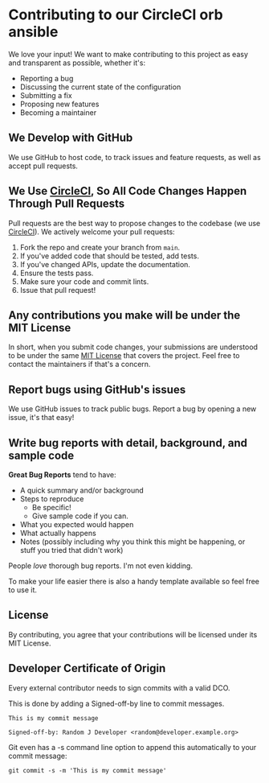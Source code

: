 # Contributing to our CircleCI orb ansible
We love your input! We want to make contributing to this project as easy and transparent as possible, whether it's:

- Reporting a bug
- Discussing the current state of the configuration
- Submitting a fix
- Proposing new features
- Becoming a maintainer

## We Develop with GitHub
We use GitHub to host code, to track issues and feature requests, as well as accept pull requests.

## We Use [CircleCI](https://circleci.com/product/), So All Code Changes Happen Through Pull Requests
Pull requests are the best way to propose changes to the codebase (we use [CircleCI](https://circleci.com/product/)). We actively welcome your pull requests:

1. Fork the repo and create your branch from `main`.
2. If you've added code that should be tested, add tests.
3. If you've changed APIs, update the documentation.
4. Ensure the tests pass.
5. Make sure your code and commit lints.
6. Issue that pull request!

## Any contributions you make will be under the MIT License
In short, when you submit code changes, your submissions are understood to be under the same [MIT License](https://opensource.org/licenses/MIT) that covers the project. Feel free to contact the maintainers if that's a concern.

## Report bugs using GitHub's issues
We use GitHub issues to track public bugs. Report a bug by opening a new issue, it's that easy!

## Write bug reports with detail, background, and sample code

**Great Bug Reports** tend to have:

- A quick summary and/or background
- Steps to reproduce
    - Be specific!
    - Give sample code if you can.
- What you expected would happen
- What actually happens
- Notes (possibly including why you think this might be happening, or stuff you tried that didn't work)

People *love* thorough bug reports. I'm not even kidding.

To make your life easier there is also a handy template available so feel free to use it.

## License
By contributing, you agree that your contributions will be licensed under its MIT License.

## Developer Certificate of Origin
Every external contributor needs to sign commits with a valid DCO.

This is done by adding a Signed-off-by line to commit messages.

```
This is my commit message

Signed-off-by: Random J Developer <random@developer.example.org>
```

Git even has a -s command line option to append this automatically to your commit message:

```
git commit -s -m 'This is my commit message'
```


